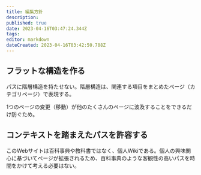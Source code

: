 ```yaml
---
title: 編集方針
description: 
published: true
date: 2023-04-16T03:47:24.344Z
tags: 
editor: markdown
dateCreated: 2023-04-16T03:42:50.708Z
---
```


## フラットな構造を作る

パスに階層構造を持たせない。階層構造は、関連する項目をまとめたページ（カテゴリページ）で表現する。

1つのページの変更（移動）が他のたくさんのページに波及することをできるだけ防ぐため。

## コンテキストを踏まえたパスを許容する

このWebサイトは百科事典や教科書ではなく、個人Wikiである。個人の興味関心に基づいてページが拡張されるため、百科事典のような客観性の高いパスを時間をかけて考える必要はない。
